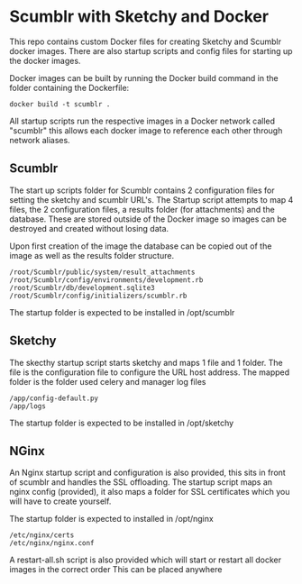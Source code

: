 Scumblr with Sketchy and Docker
===============================

This repo contains custom Docker files for creating Sketchy and Scumblr docker images.
There are also startup scripts and config files for starting up the docker images.

Docker images can be built by running the Docker build command in the folder containing the Dockerfile:

```
docker build -t scumblr .
```

All startup scripts run the respective images in a Docker network called "scumblr" this allows each docker image to reference each other through network aliases.

Scumblr
-------
The start up scripts folder for Scumblr contains 2 configuration files for setting the sketchy and scumblr URL's.
The Startup script attempts to map 4 files, the 2 configuration files, a results folder (for attachments) and the database. These are stored outside of the Docker image so images can be destroyed and created without losing data.

Upon first creation of the image the database can be copied out of the image as well as the results folder structure.

```
/root/Scumblr/public/system/result_attachments
/root/Scumblr/config/environments/development.rb
/root/Scumblr/db/development.sqlite3
/root/Scumblr/config/initializers/scumblr.rb
``` 
The startup folder is expected to be installed in /opt/scumblr

Sketchy
-------
The skecthy startup script starts sketchy and maps 1 file and 1 folder.
The file is the configuration file to configure the URL host address.
The mapped folder is the folder used celery and manager log files

```
/app/config-default.py
/app/logs
``` 
The startup folder is expected to be installed in /opt/sketchy

NGinx
-----
An Nginx startup script and configuration is also provided, this sits in front of scumblr and handles the SSL offloading.
The startup script maps an nginx config (provided), it also maps a folder for SSL certificates which you will have to create yourself.

The startup folder is expected to installed in /opt/nginx

```
/etc/nginx/certs
/etc/nginx/nginx.conf
```

A restart-all.sh script is also provided which will start or restart all docker images in the correct order
This can be placed anywhere



